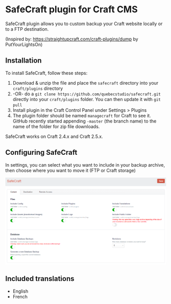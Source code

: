 # SafeCraft plugin for Craft CMS

SafeCraft plugin allows you to custom backup your Craft website locally or to a FTP destination. 

(Inspired by: https://straightupcraft.com/craft-plugins/dump by PutYourLightsOn)

## Installation

To install SafeCraft, follow these steps:

1. Download & unzip the file and place the `safecraft` directory into your `craft/plugins` directory
2.  -OR- do a `git clone https://github.com/quebecstudio/safecraft.git` directly into your `craft/plugins` folder.  You can then update it with `git pull`
3. Install plugin in the Craft Control Panel under Settings > Plugins
4. The plugin folder should be named `managecraft` for Craft to see it.  GitHub recently started appending `-master` (the branch name) to the name of the folder for zip file downloads.

SafeCraft works on Craft 2.4.x and Craft 2.5.x.


## Configuring SafeCraft

In settings, you can select what you want to include in your backup archive, then choose where you want to move it (FTP or Craft storage)

![screenshot](/resources/screenshots/safecraft.png)


## Included translations

 - English
 - French

